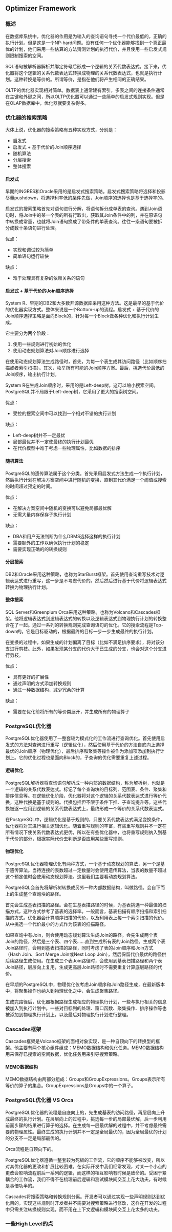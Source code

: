 ## Optimizer Framework

### 概述

在数据库系统中，优化器的作用是为输入的查询语句寻找一个代价最低的，正确的执行计划。但是这是一个NP-hard问题。没有任何一个优化器能够找到一个真正最优的计划，他们采用一些估算的方法猜测计划的执行代价，并且使用一些启发式规则限制搜索的空间。

SQL语句被解析器解析并绑定符号后形成一个逻辑的关系代数表达式。接下来，优化器将这个逻辑的关系代数表达式转换成物理的关系代数表达式，也就是执行计划。这种转换是等价的。所谓等价，是指在他们将产生相同的正确结果。

OLTP的优化器实现相对简单。数据表上通常建有索引，多表之间的连接条件通常在主键和外键之间，所以OLTP优化器可以通过一些简单的启发式规则实现。但是在OLAP数据库中，优化器就要复杂得多。

### 优化器的搜索策略

大体上说，优化器的搜索策略有五种实现方式，分别是：

- 启发式
- 启发式 + 基于代价的Join顺序选择
- 随机算法
- 分层搜索
- 整体搜索

#### 启发式

早期的INGRES和Oracle采用的是启发式搜索策略。启发式搜索策略将选择和投影尽量pushdown，将选择利率低的条件先做，Join顺序的选择也是基于选择率的。

启发式的搜索策略首先对语句进行分解，将语句拆分成单表的查询。遇到Join语句时，将Join中的某一个表的所有行取出，获取其Join条件中的列，并在原语句中转换成常量，也就将Join语句换成了带条件的单表查询。往往一条语句要被拆分成数十条语句进行处理。

优点：

- 实现和调试较为简单
- 简单语句运行较快

缺点：

- 难于处理具有复杂的依赖关系的语句

#### 启发式 + 基于代价的Join顺序选择

System R、早期的DB2和大多数开源数据库采用这种方法。这是最早的基于代价的优化器实现方式。整体来说是一个Bottom-up的流程。启发式 + 基于代价的Join顺序选择策略是面向Block的，针对每一个Block做各种优化和执行计划生成。

它主要分为两个阶段：

1. 使用一些规则进行初始的优化
2. 使用动态规划算法对Join顺序进行选择

在使用动态规划算法生成路径时，首先，为每一个表生成其访问路径（比如顺序扫描或者索引扫描）。其次，枚举所有可能的Join顺序方案。最后，挑选代价最低的Join顺序，输出执行计划。

System R在生成Join顺序时，采用的是Left-deep树，这可以缩小搜索空间。PostgreSQL并不局限于Left-deep树，它采用了更大的搜索树空间。

优点：

- 受控的搜索空间中可以找到一个相对不错的执行计划

缺点：

- Left-deep树并不一定最优
- 局部最优并不一定使最终的执行计划最优
- 在代价模型中难于考虑一些物理属性，比如数据的排序

#### 随机算法

PostgreSQL的遗传算法属于这个分类。首先采用启发式方法生成一个执行计划，然后执行计划在解决方案空间中进行随机的变换，直到其代价满足一个阈值或搜索的时间超过预定的时间。

优点：

- 在解决方案空间中随机的变换可以避免局部最优解
- 无需大量内存保存子执行计划

缺点：

- DBA和用户无法判断为什么DBMS选择这样的执行计划
- 需要额外的工作以确保执行计划的稳定
- 需要实现正确的的转换规则

#### 分层搜索

DB2和Oracle采用这种策略，也称为StarBurst框架。首先使用查询重写技术对逻辑表达式进行重写，这一步是不考虑代价的。然后然后进行基于代价将逻辑表达式转换为物理执行计划。

#### 整体搜索

SQL Server和Greenplum Orca采用这种策略。也称为Volcano和Cascades框架。他将逻辑表达式到逻辑表达式的转换以及逻辑表达式到物理执行计划的转换整合在了一起。通过一系列的转换规则完成查询语句的优化。它的搜索流程是Top-down的。它是目标驱动的，根据最终的目标一步一步生成最终的执行计划。

在变换的过程中，如果生成的计划偏离了目标（比如不满足排序要求），将对该分支进行剪枝。此外，如果发现某分支的代价大于已生成的分支，也会对这个分支进行剪枝。

优点：

- 具有更好的扩展性
- 通过声明的方式添加转换规则
- 通过一种数据结构，减少冗余的计算

缺点：

- 需要在优化前将所有的等价类展开，并生成所有的物理算子

### PostgreSQL优化器

PostgreSQL优化器使用了一整套较为模式化的工作流进行查询优化。首先使用启发式的方法对查询进行重写（逻辑优化），然后使用基于代价的方法自底向上选择最优的Join顺序（物理优化），最后排序和聚集等操作被作为添加项添加到执行计划上。它的优化过程也是面向Block的，子查询的优化需要重复上述过程。

#### 逻辑优化

PostgreSQL解析器将查询语句解析成一种内部的数据结构，称为解析树，也就是一个逻辑的关系代数表达式。标记了每个查询块的目标列、范围表、条件、聚集和排序信息等。在逻辑优化阶段，优化器将对这个逻辑的关系代数表达式进行等价代换，这种代换是基于规则的。代换包括但不限于条件下推、子查询提升等。这些代换被逐一应用到逻辑的关系代数表达式上，最终形成一个等价的关系代数表达式。

在PostgreSQL中，逻辑优化是基于规则的，只要关系代数表达式满足变换条件，优化器将对其进行相关逻辑优化。随着重写规则的丰富，有些重写规则并不一定在所有情况下使关系代数表达式更优，所以在有些优化器中，也将重写规则纳入到基于代价的部分，根据实际代价去判断是否应用某些重写规则。

#### 物理优化

PostgreSQL优化器物理优化有两种方式，一个基于动态规划的算法，另一个是基于遗传算法。当待连接的表数超过一定数量时会使用遗传算法，当表的数量不超过这个预定值时会使用动态规划算法。这里我们主要看动态规划算法。

PostgreSQL会首先将解析树转换成另外一种内部数据结构，叫做路径。会自下而上的生成整个查询块的路径。

首先会生成基表扫描的路径。会在生基表描路径的时候，为基表挑选一种最佳的扫描方式，这种方式参考了基表的选择率。一般而言，基表扫描有顺序扫描和索引扫描的方式。优化器会计算顺序扫描的代价，以及利用表上每一个索引扫描的代价。从中挑选一个代价最小的方式作为该表的扫描路径。

如果查询中有Join，则会使用动态规划算法生成Join的路径。会先生成两个表Join的路径，然后是三个表、四个表……直到生成所有表的Join路径。生成两个表Join路径时，会用到基表扫描的路径，同时考虑了表的Join顺序和Join方式（Hash Join、Sort Merge Join或Nest Loop Join），然后保留代价最优的路径供后续路径生成使用。在生成三个表Join路径时，会使用到基表扫描路径和两个表Join路径，层层向上复用，生成更高层Join路径时不需要重复计算底层路径的代价。

在早期的PostgreSQL中，物理优化仅考虑Join顺序和Join路径生成，在最新版本中，将聚集操作也纳入到物理优化之中，会生成聚集路径。

生成完路径后，优化器根据路径生成相应的物理执行计划，一些与执行相关的信息被加入到执行计划中。一些对目标列的处理、窗口函数、聚集操作、排序操作等也被添加到物理执行计划上，以及最后对物理执行计划进行整理。

### Cascades框架

Cascades框架是Volcano框架的面相对象实现，是一种自顶向下的转换型的框架。他主要有两个核心组件组成：MEMO数据结构和优化任务。MEMO数据结构用来保存已搜索的空间数据，优化任务用来引导搜索策略。

#### MEMO数据结构

MEMO数据结构由两部分组成：Groups和GroupExpressions。Groups表示所有等价的算子的集合。GroupExpressions是Groups中的一个算子。

### PostgreSQL优化器 VS Orca

PostgreSQL优化器的流程是自底向上的，先生成基表的访问路径，再层层向上升成最终的执行计划。在层层向上的过程中，挑选每一步的局部最优解，后一步利用前面步骤的结果进行算子的选择。在生成每一层最优解的过程中，并不考虑最终需要的物理属性。最终生成的执行计划并不一定是全局最优的，因为全局最优的计划的分支不一定是局部最优的。

Orca流程是自顶向下的。

PostgreSQL优化器遵循一整套较为死板的工作流，它的顺序不能够被改变，所以对其优化器的更改和扩展比较困难。在实际开发中我们经常发现，对某一个小点的更改会影响流程前后一系列的逻辑，而这样的相互影响有时候是致命的。受困于紧耦合的工作流，我们不得不在梳理前后逻辑和测试模块间交互上花大功夫，有时候是事倍功半的。

Cascades将搜索策略和转换规则分离。开发者可以通过实现一些声明规则达到优化目的，实现这些规则时开发者并不需要对搜索策略进行修改，这样在开发的过程中只需关注转换规则实现，而不用在上下文逻辑和模块间交互上花太多的功夫。

### 一些High Level的点

